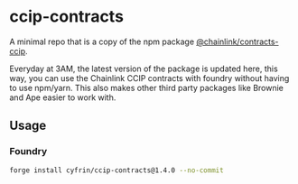 # ccip-contracts

A minimal repo that is a copy of the npm package [@chainlink/contracts-ccip](https://www.npmjs.com/package/@chainlink/contracts-ccip/v/1.2.1).

Everyday at 3AM, the latest version of the package is updated here, this way, you can use the Chainlink CCIP contracts with foundry without having to use npm/yarn. This also makes other third party packages like Brownie and Ape easier to work with. 

## Usage

### Foundry

```bash
forge install cyfrin/ccip-contracts@1.4.0 --no-commit
```